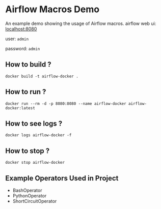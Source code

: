 # Airflow Macros Demo
An example demo showing the usage of Airflow macros.
airflow web ui: [localhost:8080](http://localhost:8080)

user: `admin`

password: `admin`

## How to build ?
`docker build -t airflow-docker .`

## How to run ?
`docker run --rm -d -p 8080:8080 --name airflow-docker airflow-docker:latest`

## How to see logs ?
`docker logs airflow-docker -f`

## How to stop ?
`docker stop airflow-docker`

## Example Operators Used in Project
- BashOperator
- PythonOperator
- ShortCircuitOperator
